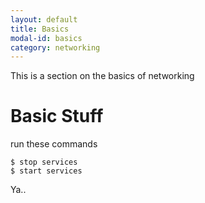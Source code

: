```yaml
---
layout: default
title: Basics
modal-id: basics
category: networking
---
```

This is a section on the basics of networking

# Basic Stuff
run these commands
```
$ stop services
$ start services
```

Ya..

